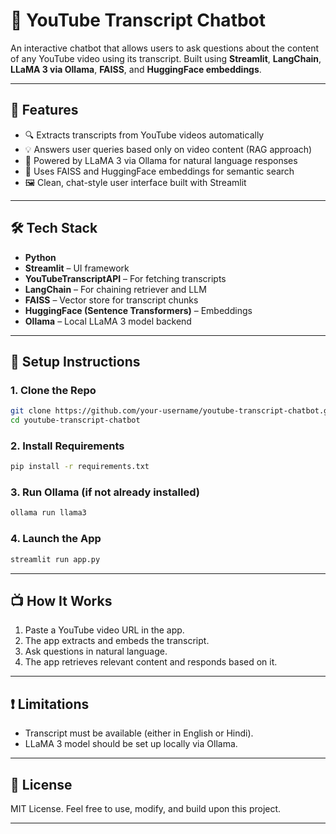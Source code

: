 # 💬 YouTube Transcript Chatbot

An interactive chatbot that allows users to ask questions about the content of any YouTube video using its transcript. Built using **Streamlit**, **LangChain**, **LLaMA 3 via Ollama**, **FAISS**, and **HuggingFace embeddings**.

---

## 🚀 Features

* 🔍 Extracts transcripts from YouTube videos automatically
* 💡 Answers user queries based only on video content (RAG approach)
* 🤖 Powered by LLaMA 3 via Ollama for natural language responses
* 🧠 Uses FAISS and HuggingFace embeddings for semantic search
* 🖼️ Clean, chat-style user interface built with Streamlit

---

## 🛠️ Tech Stack

* **Python**
* **Streamlit** – UI framework
* **YouTubeTranscriptAPI** – For fetching transcripts
* **LangChain** – For chaining retriever and LLM
* **FAISS** – Vector store for transcript chunks
* **HuggingFace (Sentence Transformers)** – Embeddings
* **Ollama** – Local LLaMA 3 model backend

---

## 🔧 Setup Instructions

### 1. Clone the Repo

```bash
git clone https://github.com/your-username/youtube-transcript-chatbot.git
cd youtube-transcript-chatbot
```

### 2. Install Requirements

```bash
pip install -r requirements.txt
```

### 3. Run Ollama (if not already installed)

```bash
ollama run llama3
```

### 4. Launch the App

```bash
streamlit run app.py
```

---

## 📺 How It Works

1. Paste a YouTube video URL in the app.
2. The app extracts and embeds the transcript.
3. Ask questions in natural language.
4. The app retrieves relevant content and responds based on it.

---

## ❗ Limitations

* Transcript must be available (either in English or Hindi).
* LLaMA 3 model should be set up locally via Ollama.

---

## 📄 License

MIT License.
Feel free to use, modify, and build upon this project.

---